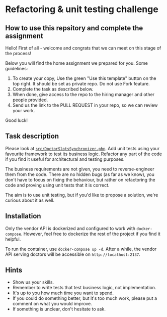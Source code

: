 # Refactoring & unit testing challenge

## How to use this repsitory and complete the assignment
Hello! First of all - welcome and congrats that we can meet on this stage of the process! 

Below you will find the home assignment we prepared for you. Some guidelines:
1. To create your copy, Use the green "Use this template" button on the top right. It should be set as private repo. Do not use Fork feature.
2. Complete the task as described below.
3. When done, give access to the repo to the hiring manager and other people provided.
4. Send us the link to the PULL REQUEST in your repo, so we can review your work. 

Good luck!


## Task description

Please look at [`src/DoctorSlotsSynchronizer.php`](src/DoctorSlotsSynchronizer.php). Add unit tests using your favourite framework to test its business logic. Refactor any part of the code if you find it useful for architectural and testing purposes.

The business requirements are not given, you need to reverse-engineer them from the code. There are no hidden bugs (as far as we know), you don't have to focus on fixing the behaviour, but rather on refactoring the code and proving using unit tests that it is correct.

The aim is to use unit testing, but if you'd like to propose a solution, we're curious about it as well.

## Installation
Only the vendor API is dockerized and configured to work with `docker-compose`. However, feel free to dockerize the rest of the project if you find it helpful.

To run the container, use `docker-compose up -d`.
After a while, the vendor API serving doctors will be accessible on `http://localhost:2137`.

## Hints

- Show us your skills.
- Remember to write tests that test business logic, not implementation.
- It's up to you how much time you want to spend.
- If you could do something better, but it's too much work, please put a comment on what you would improve.
- If something is unclear, don't hesitate to ask.
